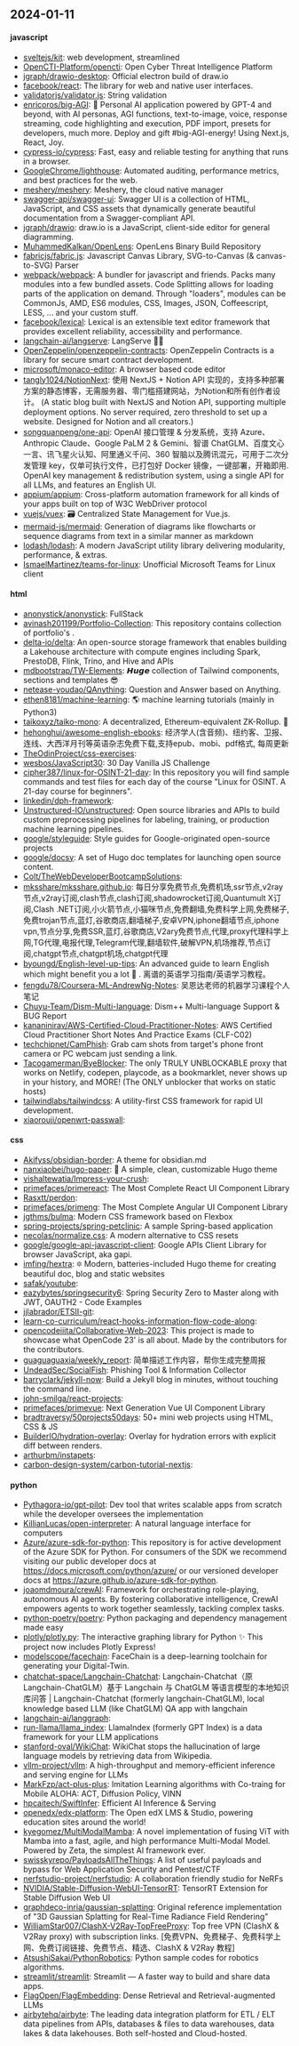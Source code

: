 ## 2024-01-11

#### javascript
* [sveltejs/kit](https://github.com/sveltejs/kit): web development, streamlined
* [OpenCTI-Platform/opencti](https://github.com/OpenCTI-Platform/opencti): Open Cyber Threat Intelligence Platform
* [jgraph/drawio-desktop](https://github.com/jgraph/drawio-desktop): Official electron build of draw.io
* [facebook/react](https://github.com/facebook/react): The library for web and native user interfaces.
* [validatorjs/validator.js](https://github.com/validatorjs/validator.js): String validation
* [enricoros/big-AGI](https://github.com/enricoros/big-AGI): 💬 Personal AI application powered by GPT-4 and beyond, with AI personas, AGI functions, text-to-image, voice, response streaming, code highlighting and execution, PDF import, presets for developers, much more. Deploy and gift #big-AGI-energy! Using Next.js, React, Joy.
* [cypress-io/cypress](https://github.com/cypress-io/cypress): Fast, easy and reliable testing for anything that runs in a browser.
* [GoogleChrome/lighthouse](https://github.com/GoogleChrome/lighthouse): Automated auditing, performance metrics, and best practices for the web.
* [meshery/meshery](https://github.com/meshery/meshery): Meshery, the cloud native manager
* [swagger-api/swagger-ui](https://github.com/swagger-api/swagger-ui): Swagger UI is a collection of HTML, JavaScript, and CSS assets that dynamically generate beautiful documentation from a Swagger-compliant API.
* [jgraph/drawio](https://github.com/jgraph/drawio): draw.io is a JavaScript, client-side editor for general diagramming.
* [MuhammedKalkan/OpenLens](https://github.com/MuhammedKalkan/OpenLens): OpenLens Binary Build Repository
* [fabricjs/fabric.js](https://github.com/fabricjs/fabric.js): Javascript Canvas Library, SVG-to-Canvas (& canvas-to-SVG) Parser
* [webpack/webpack](https://github.com/webpack/webpack): A bundler for javascript and friends. Packs many modules into a few bundled assets. Code Splitting allows for loading parts of the application on demand. Through "loaders", modules can be CommonJs, AMD, ES6 modules, CSS, Images, JSON, Coffeescript, LESS, ... and your custom stuff.
* [facebook/lexical](https://github.com/facebook/lexical): Lexical is an extensible text editor framework that provides excellent reliability, accessibility and performance.
* [langchain-ai/langserve](https://github.com/langchain-ai/langserve): LangServe 🦜️🏓
* [OpenZeppelin/openzeppelin-contracts](https://github.com/OpenZeppelin/openzeppelin-contracts): OpenZeppelin Contracts is a library for secure smart contract development.
* [microsoft/monaco-editor](https://github.com/microsoft/monaco-editor): A browser based code editor
* [tangly1024/NotionNext](https://github.com/tangly1024/NotionNext): 使用 NextJS + Notion API 实现的，支持多种部署方案的静态博客，无需服务器、零门槛搭建网站，为Notion和所有创作者设计。 (A static blog built with NextJS and Notion API, supporting multiple deployment options. No server required, zero threshold to set up a website. Designed for Notion and all creators.)
* [songquanpeng/one-api](https://github.com/songquanpeng/one-api): OpenAI 接口管理 & 分发系统，支持 Azure、Anthropic Claude、Google PaLM 2 & Gemini、智谱 ChatGLM、百度文心一言、讯飞星火认知、阿里通义千问、360 智脑以及腾讯混元，可用于二次分发管理 key，仅单可执行文件，已打包好 Docker 镜像，一键部署，开箱即用. OpenAI key management & redistribution system, using a single API for all LLMs, and features an English UI.
* [appium/appium](https://github.com/appium/appium): Cross-platform automation framework for all kinds of your apps built on top of W3C WebDriver protocol
* [vuejs/vuex](https://github.com/vuejs/vuex): 🗃️ Centralized State Management for Vue.js.
* [mermaid-js/mermaid](https://github.com/mermaid-js/mermaid): Generation of diagrams like flowcharts or sequence diagrams from text in a similar manner as markdown
* [lodash/lodash](https://github.com/lodash/lodash): A modern JavaScript utility library delivering modularity, performance, & extras.
* [IsmaelMartinez/teams-for-linux](https://github.com/IsmaelMartinez/teams-for-linux): Unofficial Microsoft Teams for Linux client

#### html
* [anonystick/anonystick](https://github.com/anonystick/anonystick): FullStack
* [avinash201199/Portfolio-Collection](https://github.com/avinash201199/Portfolio-Collection): This repository contains collection of portfolio's .
* [delta-io/delta](https://github.com/delta-io/delta): An open-source storage framework that enables building a Lakehouse architecture with compute engines including Spark, PrestoDB, Flink, Trino, and Hive and APIs
* [mdbootstrap/TW-Elements](https://github.com/mdbootstrap/TW-Elements): 𝙃𝙪𝙜𝙚 collection of Tailwind components, sections and templates 😎
* [netease-youdao/QAnything](https://github.com/netease-youdao/QAnything): Question and Answer based on Anything.
* [ethen8181/machine-learning](https://github.com/ethen8181/machine-learning): 🌎 machine learning tutorials (mainly in Python3)
* [taikoxyz/taiko-mono](https://github.com/taikoxyz/taiko-mono): A decentralized, Ethereum-equivalent ZK-Rollup. 🥁
* [hehonghui/awesome-english-ebooks](https://github.com/hehonghui/awesome-english-ebooks): 经济学人(含音频)、纽约客、卫报、连线、大西洋月刊等英语杂志免费下载,支持epub、mobi、pdf格式, 每周更新
* [TheOdinProject/css-exercises](https://github.com/TheOdinProject/css-exercises): 
* [wesbos/JavaScript30](https://github.com/wesbos/JavaScript30): 30 Day Vanilla JS Challenge
* [cipher387/linux-for-OSINT-21-day](https://github.com/cipher387/linux-for-OSINT-21-day): In this repository you will find sample commands and test files for each day of the course "Linux for OSINT. A 21-day course for beginners".
* [linkedin/dph-framework](https://github.com/linkedin/dph-framework): 
* [Unstructured-IO/unstructured](https://github.com/Unstructured-IO/unstructured): Open source libraries and APIs to build custom preprocessing pipelines for labeling, training, or production machine learning pipelines.
* [google/styleguide](https://github.com/google/styleguide): Style guides for Google-originated open-source projects
* [google/docsy](https://github.com/google/docsy): A set of Hugo doc templates for launching open source content.
* [Colt/TheWebDeveloperBootcampSolutions](https://github.com/Colt/TheWebDeveloperBootcampSolutions): 
* [mksshare/mksshare.github.io](https://github.com/mksshare/mksshare.github.io): 每日分享免费节点,免费机场,ssr节点,v2ray节点,v2ray订阅,clash节点,clash订阅,shadowrocket订阅,Quantumult X订阅,Clash .NET订阅,小火箭节点,小猫咪节点,免费翻墙,免费科学上网,免费梯子,免费trojan节点,蓝灯,谷歌商店,翻墙梯子,安卓VPN,iphone翻墙节点,iphone vpn,节点分享,免费SSR,蓝灯,谷歌商店,V2ary免费节点,代理,proxy代理科学上网,TG代理,电报代理,Telegram代理,翻墙软件,破解VPN,机场推荐,节点订阅,chatgpt节点,chatgpt机场,chatgpt代理
* [byoungd/English-level-up-tips](https://github.com/byoungd/English-level-up-tips): An advanced guide to learn English which might benefit you a lot 🎉 . 离谱的英语学习指南/英语学习教程。
* [fengdu78/Coursera-ML-AndrewNg-Notes](https://github.com/fengdu78/Coursera-ML-AndrewNg-Notes): 吴恩达老师的机器学习课程个人笔记
* [Chuyu-Team/Dism-Multi-language](https://github.com/Chuyu-Team/Dism-Multi-language): Dism++ Multi-language Support & BUG Report
* [kananinirav/AWS-Certified-Cloud-Practitioner-Notes](https://github.com/kananinirav/AWS-Certified-Cloud-Practitioner-Notes): AWS Certified Cloud Practitioner Short Notes And Practice Exams (CLF-C02)
* [techchipnet/CamPhish](https://github.com/techchipnet/CamPhish): Grab cam shots from target's phone front camera or PC webcam just sending a link.
* [Tacogamerman/ByeBlocker](https://github.com/Tacogamerman/ByeBlocker): The only TRULY UNBLOCKABLE proxy that works on Netlify, codepen, playcode, as a bookmarklet, never shows up in your history, and MORE! (The ONLY unblocker that works on static hosts)
* [tailwindlabs/tailwindcss](https://github.com/tailwindlabs/tailwindcss): A utility-first CSS framework for rapid UI development.
* [xiaorouji/openwrt-passwall](https://github.com/xiaorouji/openwrt-passwall): 

#### css
* [Akifyss/obsidian-border](https://github.com/Akifyss/obsidian-border): A theme for obsidian.md
* [nanxiaobei/hugo-paper](https://github.com/nanxiaobei/hugo-paper): 🪺 A simple, clean, customizable Hugo theme
* [vishaltewatia/Impress-your-crush](https://github.com/vishaltewatia/Impress-your-crush): 
* [primefaces/primereact](https://github.com/primefaces/primereact): The Most Complete React UI Component Library
* [Rasxtt/perdon](https://github.com/Rasxtt/perdon): 
* [primefaces/primeng](https://github.com/primefaces/primeng): The Most Complete Angular UI Component Library
* [jgthms/bulma](https://github.com/jgthms/bulma): Modern CSS framework based on Flexbox
* [spring-projects/spring-petclinic](https://github.com/spring-projects/spring-petclinic): A sample Spring-based application
* [necolas/normalize.css](https://github.com/necolas/normalize.css): A modern alternative to CSS resets
* [google/google-api-javascript-client](https://github.com/google/google-api-javascript-client): Google APIs Client Library for browser JavaScript, aka gapi.
* [imfing/hextra](https://github.com/imfing/hextra): 🔯 Modern, batteries-included Hugo theme for creating beautiful doc, blog and static websites
* [safak/youtube](https://github.com/safak/youtube): 
* [eazybytes/springsecurity6](https://github.com/eazybytes/springsecurity6): Spring Security Zero to Master along with JWT, OAUTH2 - Code Examples
* [jjlabrador/ETSII-git](https://github.com/jjlabrador/ETSII-git): 
* [learn-co-curriculum/react-hooks-information-flow-code-along](https://github.com/learn-co-curriculum/react-hooks-information-flow-code-along): 
* [opencodeiiita/Collaborative-Web-2023](https://github.com/opencodeiiita/Collaborative-Web-2023): This project is made to showcase what OpenCode 23' is all about. Made by the contributors for the contributors.
* [guaguaguaxia/weekly_report](https://github.com/guaguaguaxia/weekly_report): 简单描述工作内容，帮你生成完整周报
* [UndeadSec/SocialFish](https://github.com/UndeadSec/SocialFish): Phishing Tool & Information Collector
* [barryclark/jekyll-now](https://github.com/barryclark/jekyll-now): Build a Jekyll blog in minutes, without touching the command line.
* [john-smilga/react-projects](https://github.com/john-smilga/react-projects): 
* [primefaces/primevue](https://github.com/primefaces/primevue): Next Generation Vue UI Component Library
* [bradtraversy/50projects50days](https://github.com/bradtraversy/50projects50days): 50+ mini web projects using HTML, CSS & JS
* [BuilderIO/hydration-overlay](https://github.com/BuilderIO/hydration-overlay): Overlay for hydration errors with explicit diff between renders.
* [arthurbm/instapets](https://github.com/arthurbm/instapets): 
* [carbon-design-system/carbon-tutorial-nextjs](https://github.com/carbon-design-system/carbon-tutorial-nextjs): 

#### python
* [Pythagora-io/gpt-pilot](https://github.com/Pythagora-io/gpt-pilot): Dev tool that writes scalable apps from scratch while the developer oversees the implementation
* [KillianLucas/open-interpreter](https://github.com/KillianLucas/open-interpreter): A natural language interface for computers
* [Azure/azure-sdk-for-python](https://github.com/Azure/azure-sdk-for-python): This repository is for active development of the Azure SDK for Python. For consumers of the SDK we recommend visiting our public developer docs at https://docs.microsoft.com/python/azure/ or our versioned developer docs at https://azure.github.io/azure-sdk-for-python.
* [joaomdmoura/crewAI](https://github.com/joaomdmoura/crewAI): Framework for orchestrating role-playing, autonomous AI agents. By fostering collaborative intelligence, CrewAI empowers agents to work together seamlessly, tackling complex tasks.
* [python-poetry/poetry](https://github.com/python-poetry/poetry): Python packaging and dependency management made easy
* [plotly/plotly.py](https://github.com/plotly/plotly.py): The interactive graphing library for Python ✨ This project now includes Plotly Express!
* [modelscope/facechain](https://github.com/modelscope/facechain): FaceChain is a deep-learning toolchain for generating your Digital-Twin.
* [chatchat-space/Langchain-Chatchat](https://github.com/chatchat-space/Langchain-Chatchat): Langchain-Chatchat（原Langchain-ChatGLM）基于 Langchain 与 ChatGLM 等语言模型的本地知识库问答 | Langchain-Chatchat (formerly langchain-ChatGLM), local knowledge based LLM (like ChatGLM) QA app with langchain
* [langchain-ai/langgraph](https://github.com/langchain-ai/langgraph): 
* [run-llama/llama_index](https://github.com/run-llama/llama_index): LlamaIndex (formerly GPT Index) is a data framework for your LLM applications
* [stanford-oval/WikiChat](https://github.com/stanford-oval/WikiChat): WikiChat stops the hallucination of large language models by retrieving data from Wikipedia.
* [vllm-project/vllm](https://github.com/vllm-project/vllm): A high-throughput and memory-efficient inference and serving engine for LLMs
* [MarkFzp/act-plus-plus](https://github.com/MarkFzp/act-plus-plus): Imitation Learning algorithms with Co-traing for Mobile ALOHA: ACT, Diffusion Policy, VINN
* [hpcaitech/SwiftInfer](https://github.com/hpcaitech/SwiftInfer): Efficient AI Inference & Serving
* [openedx/edx-platform](https://github.com/openedx/edx-platform): The Open edX LMS & Studio, powering education sites around the world!
* [kyegomez/MultiModalMamba](https://github.com/kyegomez/MultiModalMamba): A novel implementation of fusing ViT with Mamba into a fast, agile, and high performance Multi-Modal Model. Powered by Zeta, the simplest AI framework ever.
* [swisskyrepo/PayloadsAllTheThings](https://github.com/swisskyrepo/PayloadsAllTheThings): A list of useful payloads and bypass for Web Application Security and Pentest/CTF
* [nerfstudio-project/nerfstudio](https://github.com/nerfstudio-project/nerfstudio): A collaboration friendly studio for NeRFs
* [NVIDIA/Stable-Diffusion-WebUI-TensorRT](https://github.com/NVIDIA/Stable-Diffusion-WebUI-TensorRT): TensorRT Extension for Stable Diffusion Web UI
* [graphdeco-inria/gaussian-splatting](https://github.com/graphdeco-inria/gaussian-splatting): Original reference implementation of "3D Gaussian Splatting for Real-Time Radiance Field Rendering"
* [WilliamStar007/ClashX-V2Ray-TopFreeProxy](https://github.com/WilliamStar007/ClashX-V2Ray-TopFreeProxy): Top free VPN (ClashX & V2Ray proxy) with subscription links. [免费VPN、免费梯子、免费科学上网、免费订阅链接、免费节点、精选、ClashX & V2Ray 教程]
* [AtsushiSakai/PythonRobotics](https://github.com/AtsushiSakai/PythonRobotics): Python sample codes for robotics algorithms.
* [streamlit/streamlit](https://github.com/streamlit/streamlit): Streamlit — A faster way to build and share data apps.
* [FlagOpen/FlagEmbedding](https://github.com/FlagOpen/FlagEmbedding): Dense Retrieval and Retrieval-augmented LLMs
* [airbytehq/airbyte](https://github.com/airbytehq/airbyte): The leading data integration platform for ETL / ELT data pipelines from APIs, databases & files to data warehouses, data lakes & data lakehouses. Both self-hosted and Cloud-hosted.
